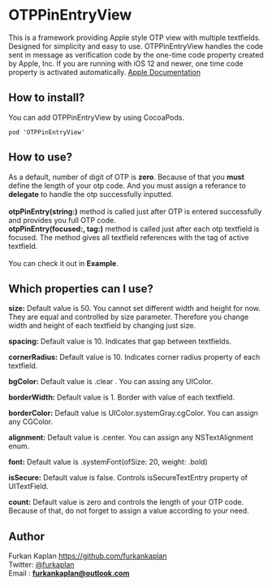 # OTPPinEntryView

This is a framework providing Apple style OTP view with multiple textfields. Designed for simplicity and easy to use. OTPPinEntryView handles the code sent in message as verification code by the one-time code property created by Apple, Inc. If you are running with iOS 12 and newer, one time code property is activated automatically. [Apple Documentation](https://developer.apple.com/documentation/uikit/uitextcontenttype/2980930-onetimecode)

## How to install?

You can add OTPPinEntryView by using CocoaPods.

```
pod 'OTPPinEntryView'
```

## How to use?

As a default, number of digit of OTP is **zero**. Because of that you **must** define the length of your otp code. And you must assign a referance to **delegate** to handle the otp successfully inputted.
<br><br>
**otpPinEntry(string:)** method is called just after OTP is entered successfully and provides you full OTP code.
<br>
**otpPinEntry(focused:, tag:)** method is called just after each otp textfield is focused. The method gives all textfield references with the tag of active textfield.
<br><br>
You can check it out in **Example**.

## Which properties can I use?

**size:** Default value is 50. You cannot set different width and height for now. They are equal and controlled by size parameter. Therefore you change width and height of each textfield by changing just size.

**spacing:** Default value is 10. Indicates that gap between textfields.

**cornerRadius:** Default value is 10. Indicates corner radius property of each textfield.

**bgColor:** Default value is .clear . You can assing any UIColor.

**borderWidth:** Default value is 1. Border with value of each textfield.

**borderColor:** Default value is UIColor.systemGray.cgColor. You can assign any CGColor.

**alignment:** Default value is .center. You can assign any NSTextAlignment enum.

**font:** Default value is .systemFont(ofSize: 20, weight: .bold)

**isSecure:** Default value is false. Controls isSecureTextEntry property of UITextField.

**count:** Default value is zero and controls the length of your OTP code. Because of that, do not forget to assign a value according to your need.

## Author

Furkan Kaplan https://github.com/furkankaplan <br>
Twitter: [@furkaplan](https://twitter.com/furkaplan) <br>
Email  : **furkankaplan@outlook.com**
